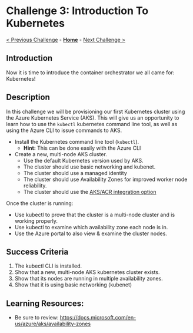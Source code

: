 # Challenge 3: Introduction To Kubernetes

[< Previous Challenge](./02-acr.md) - **[Home](../README.md)** - [Next Challenge >](./04-k8sdeployment.md)

## Introduction

Now it is time to introduce the container orchestrator we all came for: Kubernetes!

## Description

In this challenge we will be provisioning our first Kubernetes cluster using the Azure Kubernetes Service (AKS). This will give us an opportunity to learn how to use the `kubectl` kubernetes command line tool, as well as using the Azure CLI to issue commands to AKS.

- Install the Kubernetes command line tool (`kubectl`).
	- **Hint:** This can be done easily with the Azure CLI
- Create a new, multi-node AKS cluster.
	- Use the default Kubernetes version used by AKS.
	- The cluster should use basic networking and kubenet.  
	- The cluster should use a managed identity
	- The cluster should use Availability Zones for improved worker node reliability.
	- The cluster should use the [AKS/ACR integration option](https://docs.microsoft.com/en-us/azure/aks/cluster-container-registry-integration)

Once the cluster is running:
- Use kubectl to prove that the cluster is a multi-node cluster and is working properly.
- Use kubectl to examine which availability zone each node is in.  
- Use the Azure portal to also view & examine the cluster nodes.

## Success Criteria

1. The kubectl CLI is installed.
1. Show that a new, multi-node AKS kubernetes cluster exists.
1. Show that its nodes are running in multiple availability zones.
1. Show that it is using basic networking (kubenet)

## Learning Resources:
- Be sure to review:  https://docs.microsoft.com/en-us/azure/aks/availability-zones